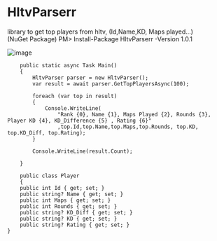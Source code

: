 # HltvParserr
library to get top players from hltv, (Id,Name,KD, Maps played...)\
(NuGet Package) PM> Install-Package HltvParserr -Version 1.0.1

![image](https://user-images.githubusercontent.com/52431123/162681399-97299510-709f-4182-8275-19fa5bc2536a.png)


        public static async Task Main()
        {
            HltvParser parser = new HltvParser();
            var result = await parser.GetTopPlayersAsync(100);

            foreach (var top in result)
            {
                Console.WriteLine(
                    "Rank {0}, Name {1}, Maps Played {2}, Rounds {3}, Player KD {4}, KD_Difference {5} , Rating {6}"
                    ,top.Id,top.Name,top.Maps,top.Rounds, top.KD, top.KD_Diff, top.Rating);
            }

            Console.WriteLine(result.Count);

        }
        
        public class Player
        {
		public int Id { get; set; }
		public string? Name { get; set; }
		public int Maps { get; set; }
		public int Rounds { get; set; }
		public string? KD_Diff { get; set; }
		public string? KD { get; set; }
		public string? Rating { get; set; }
	}
